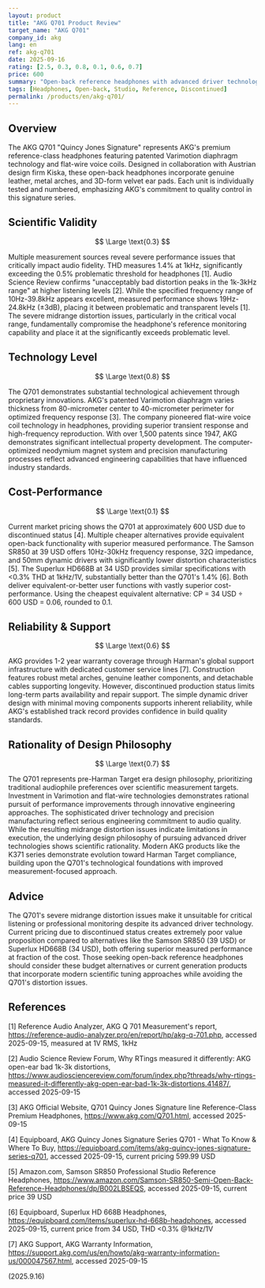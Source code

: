 ```yaml
---
layout: product
title: "AKG Q701 Product Review"
target_name: "AKG Q701"
company_id: akg
lang: en
ref: akg-q701
date: 2025-09-16
rating: [2.5, 0.3, 0.8, 0.1, 0.6, 0.7]
price: 600
summary: "Open-back reference headphones with advanced driver technology but significant midrange distortion issues and poor cost-performance due to discontinued status"
tags: [Headphones, Open-back, Studio, Reference, Discontinued]
permalink: /products/en/akg-q701/
---
```


## Overview

The AKG Q701 "Quincy Jones Signature" represents AKG's premium reference-class headphones featuring patented Varimotion diaphragm technology and flat-wire voice coils. Designed in collaboration with Austrian design firm Kiska, these open-back headphones incorporate genuine leather, metal arches, and 3D-form velvet ear pads. Each unit is individually tested and numbered, emphasizing AKG's commitment to quality control in this signature series.

## Scientific Validity

$$ \Large \text{0.3} $$

Multiple measurement sources reveal severe performance issues that critically impact audio fidelity. THD measures 1.4% at 1kHz, significantly exceeding the 0.5% problematic threshold for headphones [1]. Audio Science Review confirms "unacceptably bad distortion peaks in the 1k-3kHz range" at higher listening levels [2]. While the specified frequency range of 10Hz-39.8kHz appears excellent, measured performance shows 19Hz-24.8kHz (±3dB), placing it between problematic and transparent levels [1]. The severe midrange distortion issues, particularly in the critical vocal range, fundamentally compromise the headphone's reference monitoring capability and place it at the significantly exceeds problematic level.

## Technology Level

$$ \Large \text{0.8} $$

The Q701 demonstrates substantial technological achievement through proprietary innovations. AKG's patented Varimotion diaphragm varies thickness from 80-micrometer center to 40-micrometer perimeter for optimized frequency response [3]. The company pioneered flat-wire voice coil technology in headphones, providing superior transient response and high-frequency reproduction. With over 1,500 patents since 1947, AKG demonstrates significant intellectual property development. The computer-optimized neodymium magnet system and precision manufacturing processes reflect advanced engineering capabilities that have influenced industry standards.

## Cost-Performance

$$ \Large \text{0.1} $$

Current market pricing shows the Q701 at approximately 600 USD due to discontinued status [4]. Multiple cheaper alternatives provide equivalent open-back functionality with superior measured performance. The Samson SR850 at 39 USD offers 10Hz-30kHz frequency response, 32Ω impedance, and 50mm dynamic drivers with significantly lower distortion characteristics [5]. The Superlux HD668B at 34 USD provides similar specifications with <0.3% THD at 1kHz/1V, substantially better than the Q701's 1.4% [6]. Both deliver equivalent-or-better user functions with vastly superior cost-performance. Using the cheapest equivalent alternative: CP = 34 USD ÷ 600 USD = 0.06, rounded to 0.1.

## Reliability & Support

$$ \Large \text{0.6} $$

AKG provides 1-2 year warranty coverage through Harman's global support infrastructure with dedicated customer service lines [7]. Construction features robust metal arches, genuine leather components, and detachable cables supporting longevity. However, discontinued production status limits long-term parts availability and repair support. The simple dynamic driver design with minimal moving components supports inherent reliability, while AKG's established track record provides confidence in build quality standards.

## Rationality of Design Philosophy

$$ \Large \text{0.7} $$

The Q701 represents pre-Harman Target era design philosophy, prioritizing traditional audiophile preferences over scientific measurement targets. Investment in Varimotion and flat-wire technologies demonstrates rational pursuit of performance improvements through innovative engineering approaches. The sophisticated driver technology and precision manufacturing reflect serious engineering commitment to audio quality. While the resulting midrange distortion issues indicate limitations in execution, the underlying design philosophy of pursuing advanced driver technologies shows scientific rationality. Modern AKG products like the K371 series demonstrate evolution toward Harman Target compliance, building upon the Q701's technological foundations with improved measurement-focused approach.

## Advice

The Q701's severe midrange distortion issues make it unsuitable for critical listening or professional monitoring despite its advanced driver technology. Current pricing due to discontinued status creates extremely poor value proposition compared to alternatives like the Samson SR850 (39 USD) or Superlux HD668B (34 USD), both offering superior measured performance at fraction of the cost. Those seeking open-back reference headphones should consider these budget alternatives or current generation products that incorporate modern scientific tuning approaches while avoiding the Q701's distortion issues.

## References

[1] Reference Audio Analyzer, AKG Q 701 Measurement's report, https://reference-audio-analyzer.pro/en/report/hp/akg-q-701.php, accessed 2025-09-15, measured at 1V RMS, 1kHz

[2] Audio Science Review Forum, Why RTings measured it differently: AKG open-ear bad 1k-3k distortions, https://www.audiosciencereview.com/forum/index.php?threads/why-rtings-measured-it-differently-akg-open-ear-bad-1k-3k-distortions.41487/, accessed 2025-09-15

[3] AKG Official Website, Q701 Quincy Jones Signature line Reference-Class Premium Headphones, https://www.akg.com/Q701.html, accessed 2025-09-15

[4] Equipboard, AKG Quincy Jones Signature Series Q701 - What To Know & Where To Buy, https://equipboard.com/items/akg-quincy-jones-signature-series-q701, accessed 2025-09-15, current pricing 599.99 USD

[5] Amazon.com, Samson SR850 Professional Studio Reference Headphones, https://www.amazon.com/Samson-SR850-Semi-Open-Back-Reference-Headphones/dp/B002LBSEQS, accessed 2025-09-15, current price 39 USD

[6] Equipboard, Superlux HD 668B Headphones, https://equipboard.com/items/superlux-hd-668b-headphones, accessed 2025-09-15, current price from 34 USD, THD <0.3% @1kHz/1V

[7] AKG Support, AKG Warranty Information, https://support.akg.com/us/en/howto/akg-warranty-information-us/000047567.html, accessed 2025-09-15

(2025.9.16)